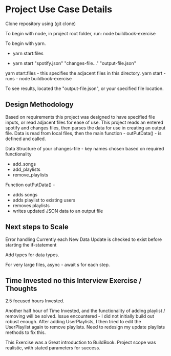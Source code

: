 # Project Use Case Details

Clone repository using (git clone)

To begin with node, in project root folder, run:  node buildbook-exercise

To begin with yarn.

- yarn start:files

- yarn start "spotify.json" "changes-file..." "output-file.json"

yarn start:files - this specifies the adjacent files in this directory.
yarn start - runs - node buildbook-exercise

To see results, located the "output-file.json", or your specified file location.

## Design Methodology

Based on requirements this project was designed to have specified file inputs, or read adjacent files for ease of use.
This project reads an entered spotify and changes files, then parses the data for use in creating an output file.
Data is read from local files, then the main function - outPutData() - is defined and called.

Data Structure of your changes-file - key names chosen based on required functionality

- add_songs
- add_playlists
- remove_playlists

Function outPutData() -

- adds songs
- adds playlist to existing users
- removes playlists
- writes updated JSON data to an output file

## Next steps to Scale

Error handling
Currently each New Data Update is checked to exist before starting the if-statement

Add types for data types.

For very large files, async - await s for each step.

## Time Invested no this Interview Exercise / Thoughts

2.5 focused hours Invested.

Another half hour of Time Invested, and the functionality of adding playlist / removing will be solved. Issue encountered - I did not initially build out robust enough. After adding UserPlaylists, I then tried to edit the UserPlaylist again to remove playlists. Need to redesign my update playlists methods to fix this.

This Exercise was a Great introduction to BuildBook. Project scope was realistic, with stated parameters for success.
